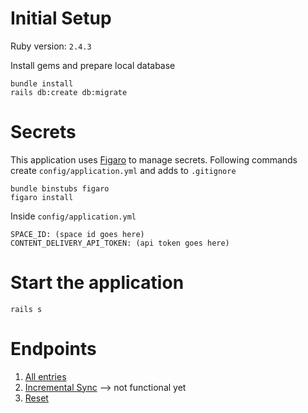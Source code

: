 # Initial Setup

Ruby version: `2.4.3`

Install gems and prepare local database
```
bundle install
rails db:create db:migrate
```

# Secrets

This application uses [Figaro](https://github.com/laserlemon/figaro) to manage secrets.
Following commands create `config/application.yml` and adds to `.gitignore`
```
bundle binstubs figaro
figaro install
```

Inside `config/application.yml`
```
SPACE_ID: (space id goes here)
CONTENT_DELIVERY_API_TOKEN: (api token goes here)
```

# Start the application
```
rails s
```

# Endpoints

1. [All entries](http://localhost:3000/missions)
2. [Incremental Sync](http://localhost:3000/missions/sync) --> not functional yet
3. [Reset](http://localhost:3000/missions/reset)

